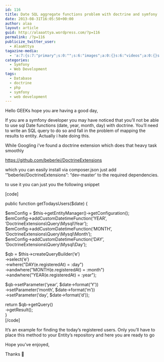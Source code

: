 ```yaml
---
id: 116
title: Date SQL aggregate functions problem with doctrine and symfony
date: 2013-08-31T16:05:50+00:00
author: alaa
layout: article
guid: http://alaaattya.wordpress.com/?p=116
permalink: /?p=116
publicize_twitter_user:
  - AlaaAttya
tagazine-media:
  - 'a:7:{s:7:"primary";s:0:"";s:6:"images";a:0:{}s:6:"videos";a:0:{}s:11:"image_count";i:0;s:6:"author";s:8:"30373923";s:7:"blog_id";s:8:"30897336";s:9:"mod_stamp";s:19:"2013-08-31 16:05:50";}'
categories:
  - Symfony
  - Web Development
tags:
  - Database
  - doctrine
  - php
  - symfony
  - web development
---
```

Hello GEEKs hope you are having a good day,

If you are a symfony developer you may have noticed that you&#8217;ll not be able to use sql Date functions (date, year, month, day) with doctrine. You&#8217;ll need to write an SQL query to do so and fall in the problem of mapping the results to entity. Actually i hate doing this.

While Googling i&#8217;ve found a doctrine extension which does that heavy task smoothly

https://github.com/beberlei/DoctrineExtensions

which you can easily install via composer.json just add &#8216;&#8221;beberlei/DoctrineExtensions&#8221;: &#8220;dev-master&#8217; to the required dependencies.

to use it you can just you the following snippet

[code]

public function getTodaysUsers($date) {

$emConfig = $this->getEntityManager()->getConfiguration();  
$emConfig->addCustomDatetimeFunction(&#8216;YEAR&#8217;, &#8216;DoctrineExtensions\Query\Mysql\Year&#8217;);  
$emConfig->addCustomDatetimeFunction(&#8216;MONTH&#8217;, &#8216;DoctrineExtensions\Query\Mysql\Month&#8217;);  
$emConfig->addCustomDatetimeFunction(&#8216;DAY&#8217;, &#8216;DoctrineExtensions\Query\Mysql\Day&#8217;);

$qb = $this->createQueryBuilder(&#8216;e&#8217;)  
->select(&#8216;e&#8217;)  
->where("DAY(e.registeredAt) = :day")  
->andwhere("MONTH(e.registeredAt) = :month")  
->andwhere("YEAR(e.registeredAt) = :year");

$qb->setParameter(&#8216;year&#8217;, $date->format(&#8216;Y&#8217;))  
->setParameter(&#8216;month&#8217;, $date->format(&#8216;m&#8217;))  
->setParameter(&#8216;day&#8217;, $date->format(&#8216;d&#8217;));

return $qb->getQuery()  
->getResult();  
}  
[/code] 

It&#8217;s an example for finding the today&#8217;s registered users. Only you&#8217;ll have to place this method to your Entity&#8217;s repository and here you are ready to go

Hope you&#8217;ve enjoyed,

Thanks 🙂